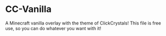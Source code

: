 # CC-Vanilla
A Minecraft vanilla overlay with the theme of ClickCrystals!
This file is free use, so you can do whatever you want with it!

